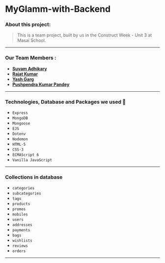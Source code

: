 # MyGlamm-with-Backend


### About this project:

> This is a team project, built by us in the Construct Week - Unit 3 at Masai School.

---
### Our Team Members :

- **[Suvam Adhikary](https://github.com/suvamAdhikary)**
- **[Rajat Kumar](https://github.com/RanaRajat)**
- **[Yash Garg](https://github.com/yash-ga)**
- **[Pushpendra Kumar Pandey](https://github.com/pandeypushpendra3)**

---

### Technologies, Database and Packages we used :wrench:

- `Express`
- `MongoDB`
- `Mongoose`
- `EJS`
- `Dotenv`
- `Nodemon`
- `HTML-5`
- `CSS-3`
- `ECMAScript 6`
- `Vanilla JavaScript`

---

### Collections in database

- `categories`
- `subcategories`
- `tags`
- `products`
- `promos`
- `mobiles`
- `users`
- `addresses`
- `payments`
- `bags`
- `wishlists`
- `reviews`
- `orders`

---
